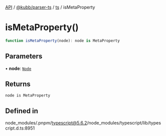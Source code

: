 [API](../../../../../packages.md) / [@kubb/parser-ts](../../../index.md) / [ts](../index.md) / isMetaProperty

# isMetaProperty()

```ts
function isMetaProperty(node): node is MetaProperty
```

## Parameters

• **node**: [`Node`](../interfaces/Node.md)

## Returns

`node is MetaProperty`

## Defined in

node\_modules/.pnpm/typescript@5.6.2/node\_modules/typescript/lib/typescript.d.ts:8951
